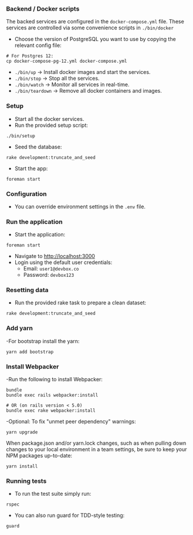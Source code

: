 ### Backend / Docker scripts

The backed services are configured in the `docker-compose.yml` file. These services are controlled via some convenience scripts in `./bin/docker`

- Choose the version of PostgreSQL you want to use by copying the relevant config file:

```
# For Postgres 12:
cp docker-compose-pg-12.yml docker-compose.yml
```

- `./bin/up` -> Install docker images and start the services.
- `./bin/stop` -> Stop all the services.
- `./bin/watch` -> Monitor all services in real-time.
- `./bin/teardown` -> Remove all docker containers and images.

### Setup

- Start all the docker services.
- Run the provided setup script:
```
./bin/setup
```
- Seed the database:
```
rake development:truncate_and_seed
```
- Start the app:
```
foreman start
```

### Configuration

- You can override environment settings in the `.env` file.

### Run the application

- Start the application:
```
foreman start
```
- Navigate to [http://localhost:3000](http://localhost:3000)
- Login using the default user credentials:
  - Email: `user1@devbox.co`
  - Password: `devbox123`

### Resetting data

- Run the provided rake task to prepare a clean dataset:
```
rake development:truncate_and_seed
```
### Add yarn

-For bootstrap install the yarn:
```
yarn add bootstrap
```

### Install Webpacker

-Run the following to install Webpacker:
```
bundle
bundle exec rails webpacker:install

# OR (on rails version < 5.0)
bundle exec rake webpacker:install
```
-Optional: To fix "unmet peer dependency" warnings:
```
yarn upgrade
```
When package.json and/or yarn.lock changes, such as when pulling down changes to your local environment in a team settings, be sure to keep your NPM packages up-to-date:
```
yarn install
```


### Running tests

- To run the test suite simply run:
```
rspec
```
- You can also run guard for TDD-style testing:
```
guard
```


